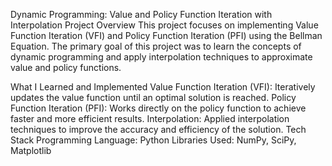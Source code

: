 Dynamic Programming: Value and Policy Function Iteration with Interpolation
Project Overview
This project focuses on implementing Value Function Iteration (VFI) and Policy Function Iteration (PFI) using the Bellman Equation. The primary goal of this project was to learn the concepts of dynamic programming and apply interpolation techniques to approximate value and policy functions.

What I Learned and Implemented
Value Function Iteration (VFI): Iteratively updates the value function until an optimal solution is reached.
Policy Function Iteration (PFI): Works directly on the policy function to achieve faster and more efficient results.
Interpolation: Applied interpolation techniques to improve the accuracy and efficiency of the solution.
Tech Stack
Programming Language: Python
Libraries Used: NumPy, SciPy, Matplotlib
